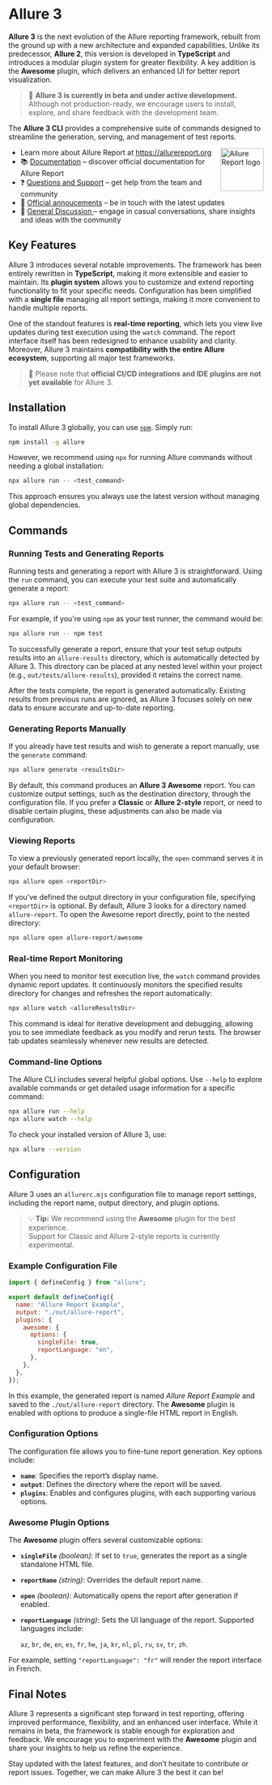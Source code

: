 # Allure 3

**Allure 3** is the next evolution of the Allure reporting framework, rebuilt from the ground up with a new architecture and expanded capabilities. Unlike its predecessor, **Allure 2**, this version is developed in **TypeScript** and introduces a modular plugin system for greater flexibility. A key addition is the **Awesome** plugin, which delivers an enhanced UI for better report visualization.

> 🚧 **Allure 3 is currently in beta and under active development.**  
> Although not production-ready, we encourage users to install, explore, and share feedback with the development team.

The **Allure 3 CLI** provides a comprehensive suite of commands designed to streamline the generation, serving, and management of test reports.

[<img src="https://allurereport.org/public/img/allure-report.svg" height="85px" alt="Allure Report logo" align="right" />](https://allurereport.org "Allure Report")

- Learn more about Allure Report at https://allurereport.org
- 📚 [Documentation](https://allurereport.org/docs/) – discover official documentation for Allure Report
- ❓ [Questions and Support](https://github.com/orgs/allure-framework/discussions/categories/questions-support) – get help from the team and community
- 📢 [Official annoucements](https://github.com/orgs/allure-framework/discussions/categories/announcements) – be in touch with the latest updates
- 💬 [General Discussion ](https://github.com/orgs/allure-framework/discussions/categories/general-discussion) – engage in casual conversations, share insights and ideas with the community

## Key Features

Allure 3 introduces several notable improvements. The framework has been entirely rewritten in **TypeScript**, making it more extensible and easier to maintain. Its **plugin system** allows you to customize and extend reporting functionality to fit your specific needs. Configuration has been simplified with a **single file** managing all report settings, making it more convenient to handle multiple reports.

One of the standout features is **real-time reporting**, which lets you view live updates during test execution using the `watch` command. The report interface itself has been redesigned to enhance usability and clarity. Moreover, Allure 3 maintains **compatibility with the entire Allure ecosystem**, supporting all major test frameworks.

> 🚧 Please note that **official CI/CD integrations and IDE plugins are not yet available** for Allure 3.

## Installation

To install Allure 3 globally, you can use [`npm`](https://docs.npmjs.com/downloading-and-installing-packages-globally). Simply run:

```bash
npm install -g allure
```

However, we recommend using `npx` for running Allure commands without needing a global installation:

```bash
npx allure run -- <test_command>
```

This approach ensures you always use the latest version without managing global dependencies.

## Commands

### Running Tests and Generating Reports

Running tests and generating a report with Allure 3 is straightforward. Using the `run` command, you can execute your test suite and automatically generate a report:

```bash
npx allure run -- <test_command>
```

For example, if you're using `npm` as your test runner, the command would be:

```bash
npx allure run -- npm test
```

To successfully generate a report, ensure that your test setup outputs results into an `allure-results` directory, which is automatically detected by Allure 3. This directory can be placed at any nested level within your project (e.g., `out/tests/allure-results`), provided it retains the correct name.

After the tests complete, the report is generated automatically. Existing results from previous runs are ignored, as Allure 3 focuses solely on new data to ensure accurate and up-to-date reporting.

### Generating Reports Manually

If you already have test results and wish to generate a report manually, use the `generate` command:

```bash
npx allure generate <resultsDir>
```

By default, this command produces an **Allure 3 Awesome** report. You can customize output settings, such as the destination directory, through the configuration file. If you prefer a **Classic** or **Allure 2-style** report, or need to disable certain plugins, these adjustments can also be made via configuration.

### Viewing Reports

To view a previously generated report locally, the `open` command serves it in your default browser:

```bash
npx allure open <reportDir>
```

If you’ve defined the output directory in your configuration file, specifying `<reportDir>` is optional. By default, Allure 3 looks for a directory named `allure-report`. To open the Awesome report directly, point to the nested directory:

```bash
npx allure open allure-report/awesome
```

### Real-time Report Monitoring

When you need to monitor test execution live, the `watch` command provides dynamic report updates. It continuously monitors the specified results directory for changes and refreshes the report automatically:

```bash
npx allure watch <allureResultsDir>
```

This command is ideal for iterative development and debugging, allowing you to see immediate feedback as you modify and rerun tests. The browser tab updates seamlessly whenever new results are detected.

### Command-line Options

The Allure CLI includes several helpful global options. Use `--help` to explore available commands or get detailed usage information for a specific command:

```bash
npx allure run --help
npx allure watch --help
```

To check your installed version of Allure 3, use:

```bash
npx allure --version
```

## Configuration

Allure 3 uses an `allurerc.mjs` configuration file to manage report settings, including the report name, output directory, and plugin options.

> 💡 **Tip:** We recommend using the **Awesome** plugin for the best experience.  
> Support for Classic and Allure 2-style reports is currently experimental.

### Example Configuration File

```js
import { defineConfig } from "allure";

export default defineConfig({
  name: "Allure Report Example",
  output: "./out/allure-report",
  plugins: {
    awesome: {
      options: {
        singleFile: true,
        reportLanguage: "en",
      },
    },
  },
});
```

In this example, the generated report is named *Allure Report Example* and saved to the `./out/allure-report` directory. The **Awesome** plugin is enabled with options to produce a single-file HTML report in English.

### Configuration Options

The configuration file allows you to fine-tune report generation. Key options include:

- **`name`**: Specifies the report’s display name.
- **`output`**: Defines the directory where the report will be saved.
- **`plugins`**: Enables and configures plugins, with each supporting various options.

### Awesome Plugin Options

The **Awesome** plugin offers several customizable options:

- **`singleFile`** *(boolean)*: If set to `true`, generates the report as a single standalone HTML file.
- **`reportName`** *(string)*: Overrides the default report name.
- **`open`** *(boolean)*: Automatically opens the report after generation if enabled.
- **`reportLanguage`** *(string)*: Sets the UI language of the report. Supported languages include:

  `az`, `br`, `de`, `en`, `es`, `fr`, `he`, `ja`, `kr`, `nl`, `pl`, `ru`, `sv`, `tr`, `zh`.

For example, setting `"reportLanguage": "fr"` will render the report interface in French.

## Final Notes

Allure 3 represents a significant step forward in test reporting, offering improved performance, flexibility, and an enhanced user interface. While it remains in beta, the framework is stable enough for exploration and feedback. We encourage you to experiment with the **Awesome** plugin and share your insights to help us refine the experience.

Stay updated with the latest features, and don’t hesitate to contribute or report issues. Together, we can make Allure 3 the best it can be!

